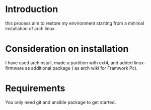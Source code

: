# Introduction

this process aim to restore my environment starting from a minimal installation of arch linux.

# Consideration on installation

I have used archinstall, made a partition with ext4, and added linux-firmware as additional package ( as arch wiki for Framwork Pc). 

# Requirements

You only need git and ansible package to get started.

